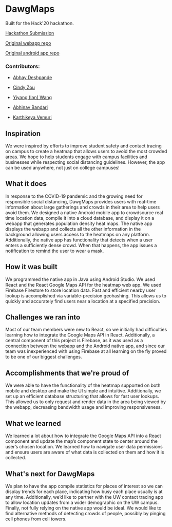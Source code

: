# DawgMaps

Built for the Hack'20 hackathon.

[Hackathon Submission](https://devpost.com/software/hack20-webapp)

[Original webapp repo](https://github.com/abhaybd/Hack20-Webapp)

[Original android app repo](https://github.com/abx393/HeatMap)

### Contributors:

- [Abhay Deshpande](https://github.com/abhaybd)

- [Cindy Zou](https://github.com/x9du)
- [Yiyang (Ian) Wang](https://github.com/iwangy)
- [Abhinav Bandari](https://github.com/abx393)
- [Karthikeya Vemuri](https://github.com/Karkeys360)

## Inspiration

We were inspired by efforts to improve student safety and contact tracing on campus to create a heatmap that allows users to avoid the most crowded areas. We hope to help students engage with campus facilities and businesses while respecting social distancing guidelines. However, the app can be used anywhere, not just on college campuses!

## What it does

In response to the COVID-19 pandemic and the growing need for responsible social distancing, DawgMaps provides users with real-time information about large gatherings and crowds in their area to help users avoid them. We designed a native Android mobile app to crowdsource real time location data, compile it into a cloud database, and display it on a webapp that generates population density heat maps. The native app displays the webapp and collects all the other information in the background allowing users access to the heatmaps on any platform. Additionally, the native app has functionality that detects when a user enters a sufficiently dense crowd. When that happens, the app issues a notification to remind the user to wear a mask.

## How it was built

We programmed the native app in Java using Android Studio. We used React and the React Google Maps API for the heatmap web app. We used Firebase Firestore to store location data. Fast and efficient nearby user lookup is accomplished via variable-precision geohashing. This allows us to quickly and accurately find users near a location at a specified precision.

## Challenges we ran into

Most of our team members were new to React, so we initially had difficulties learning how to integrate the Google Maps API in React. Additionally, a central component of this project is Firebase, as it was used as a connection between the webapp and the Android native app, and since our team was inexperienced with using Firebase at all learning on the fly proved to be one of our biggest challenges.

## Accomplishments that we're proud of

We were able to have the functionality of the heatmap supported on both mobile and desktop and make the UI simple and intuitive. Additionally, we set up an efficient database structuring that allows for fast user lookups. This allowed us to only request and render data in the area being viewed by the webapp, decreasing bandwidth usage and improving responsiveness.

## What we learned

We learned a lot about how to integrate the Google Maps API into a React component and update the map’s component state to center around the user’s chosen location. We learned how to navigate user data permissions and ensure users are aware of what data is collected on them and how it is collected.

## What's next for DawgMaps

We plan to have the app compile statistics for places of interest so we can display trends for each place, indicating how busy each place usually is at any time. Additionally, we’d like to partner with the UW contact tracing app to allow location updates from a wider demographic on the UW campus. Finally, not fully relying on the native app would be ideal. We would like to find alternative methods of detecting crowds of people, possibly by pinging cell phones from cell towers.
